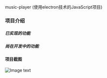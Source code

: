 music-player (使用electron技术的JavaScript项目)

### 项目介绍



##### 已实现的功能


##### 尚在开发中的功能


#### 项目截图
![Image text](http://wx1.sinaimg.cn/large/77b25649gy1fv3u5rmggrj20ce0iqgon.jpg)